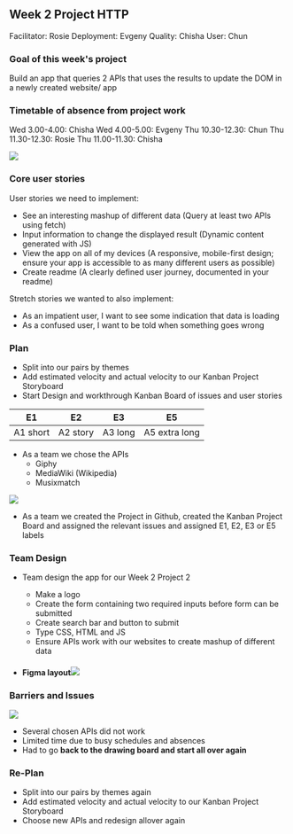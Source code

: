 ## Week 2 Project HTTP

Facilitator: Rosie
Deployment: Evgeny
Quality: Chisha
User: Chun

### Goal of this week's project
Build an app that queries 2 APIs that uses the results to update the DOM in a newly created website/ app 

### Timetable of absence from project work
Wed 3.00-4.00: Chisha
Wed 4.00-5.00: Evgeny
Thu 10.30-12.30: Chun
Thu 11.30-12.30: Rosie
Thu 11.00-11.30: Chisha

![](https://media0.giphy.com/media/hTCKadFnm8EGIgEpJn/giphy.gif)


### Core user stories
User stories we need to implement:

- See an interesting mashup of different data (Query at least two APIs using fetch)
- Input information to change the displayed result (Dynamic content generated with JS)
- View the app on all of my devices (A responsive, mobile-first design; ensure your app is accessible to as many different users as possible)
- Create readme (A clearly defined user journey, documented in your readme)

Stretch stories we wanted to also implement:
- As an impatient user, I want to see some indication that data is loading
- As a confused user, I want to be told when something goes wrong

### Plan
- Split into our pairs by themes
- Add estimated velocity and actual velocity to our Kanban Project Storyboard 
- Start Design and workthrough Kanban Board of issues and user stories 



|E1 |E2 | E3| E5|
|---|---|---|---|
|A1 short | A2 story | A3 long | A5 extra long |

- As a team we chose the APIs
  - Giphy
  - MediaWiki (Wikipedia)
  - Musixmatch

![](https://media2.giphy.com/media/lQ0LC603dA96Gs2Hfx/200.gif)

- As a team we created the Project in Github, created the Kanban Project Board and assigned the relevant issues and assigned E1, E2, E3 or E5 labels 


### Team Design

- Team design the app for our Week 2 Project 2 
  - Make a logo
  - Create the form containing two required inputs before form can be submitted
  - Create search bar and button to submit 
  - Type CSS, HTML and JS
  - Ensure APIs work with our websites to create mashup of different data

 - #### Figma layout![](https://i.imgur.com/E0EdGxR.png)


### Barriers and Issues 

![](https://thumbs.gfycat.com/ContentSmallEidolonhelvum-size_restricted.gif)
 - Several chosen APIs did not work
 - Limited time due to busy schedules and absences
 - Had to go **back to the drawing board and start all over again**

### Re-Plan
- Split into our pairs by themes again
- Add estimated velocity and actual velocity to our Kanban Project Storyboard 
- Choose new APIs and redesign allover again
